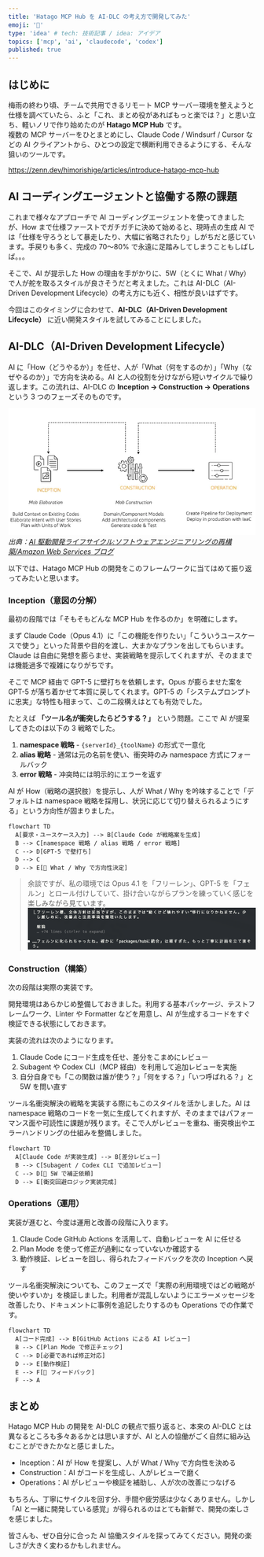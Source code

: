 ```yaml
---
title: 'Hatago MCP Hub を AI-DLC の考え方で開発してみた'
emoji: '🏮'
type: 'idea' # tech: 技術記事 / idea: アイデア
topics: ['mcp', 'ai', 'claudecode', 'codex']
published: true
---
```


## はじめに

梅雨の終わり頃、チームで共用できるリモート MCP サーバー環境を整えようと仕様を調べていたら、ふと「これ、まとめ役があればもっと楽では？」と思い立ち、軽いノリで作り始めたのが **Hatago MCP Hub** です。  
複数の MCP サーバーをひとまとめにし、Claude Code / Windsurf / Cursor などの AI クライアントから、ひとつの設定で横断利用できるようにする、そんな狙いのツールです。

https://zenn.dev/himorishige/articles/introduce-hatago-mcp-hub

## AI コーディングエージェントと協働する際の課題

これまで様々なアプローチで AI コーディングエージェントを使ってきましたが、How まで仕様ファーストでガチガチに決めて始めると、現時点の生成 AI では「仕様を守ろうとして暴走したり、大幅に省略されたり」しがちだと感じています。手戻りも多く、完成の 70〜80% で永遠に足踏みしてしまうこともしばしば。。。

そこで、AI が提示した How の理由を手がかりに、5W（とくに What / Why）で人が舵を取るスタイルが良さそうだと考えました。これは AI-DLC（AI-Driven Development Lifecycle）の考え方にも近く、相性が良いはずです。

今回はこのタイミングに合わせて、**AI-DLC（AI-Driven Development Lifecycle）** に近い開発スタイルを試してみることにしました。

## AI-DLC（AI-Driven Development Lifecycle）

AI に「How（どうやるか）」を任せ、人が「What（何をするのか）」「Why（なぜやるのか）」で方向を決める。AI と人の役割を分けながら短いサイクルで繰り返します。この流れは、AI-DLC の **Inception → Construction → Operations** という 3 つのフェーズそのものです。

![AI-DLC](/images/hatago-with-ai-dlc/aidlc-image03.png)
_出典：[AI 駆動開発ライフサイクル:ソフトウェアエンジニアリングの再構築/Amazon Web Services ブログ](https://aws.amazon.com/jp/blogs/news/ai-driven-development-life-cycle/)_

以下では、Hatago MCP Hub の開発をこのフレームワークに当てはめて振り返ってみたいと思います。

### Inception（意図の分解）

最初の段階では「そもそもどんな MCP Hub を作るのか」を明確にします。

まず Claude Code（Opus 4.1）に「この機能を作りたい」「こういうユースケースで使う」といった背景や目的を渡し、大まかなプランを出してもらいます。Claude は自由に発想を膨らませ、実装戦略を提示してくれますが、そのままでは機能過多で複雑になりがちです。

そこで MCP 経由で GPT-5 に壁打ちを依頼します。Opus が膨らませた案を GPT-5 が落ち着かせて本質に戻してくれます。GPT-5 の「システムプロンプトに忠実」な特性も相まって、この二段構えはとても有効でした。

たとえば **「ツール名が衝突したらどうする？」** という問題。ここで AI が提案してきたのは以下の 3 戦略でした。

1. **namespace 戦略** - `{serverId}_{toolName}` の形式で一意化
2. **alias 戦略** - 通常は元の名前を使い、衝突時のみ namespace 方式にフォールバック
3. **error 戦略** - 冲突時には明示的にエラーを返す

AI が How（戦略の選択肢）を提示し、人が What / Why を吟味することで「デフォルトは namespace 戦略を採用し、状況に応じて切り替えられるようにする」という方向性が固まりました。

```mermaid
flowchart TD
  A[要求・ユースケース入力] --> B[Claude Code が戦略案を生成]
  B --> C[namespace 戦略 / alias 戦略 / error 戦略]
  C --> D[GPT-5 で壁打ち]
  D --> C
  D --> E[🙆 What / Why で方向性決定]
```

> 余談ですが、私の環境では Opus 4.1 を「フリーレン」、GPT-5 を「フェルン」とロール付けしていて、掛け合いながらプランを練っていく感じを楽しみながら見ています。
> ![Opus 4.1 と GPT-5 のやり取り](/images/hatago-with-ai-dlc/freren.png)

### Construction（構築）

次の段階は実際の実装です。

開発環境はあらかじめ整備しておきました。利用する基本パッケージ、テストフレームワーク、Linter や Formatter などを用意し、AI が生成するコードをすぐ検証できる状態にしておきます。

実装の流れは次のようになります。

1. Claude Code にコード生成を任せ、差分をこまめにレビュー
2. Subagent や Codex CLI（MCP 経由）を利用して追加レビューを実施
3. 自分自身でも「この関数は誰が使う？」「何をする？」「いつ呼ばれる？」と 5W を問い直す

ツール名衝突解決の戦略を実装する際にもこのスタイルを活かしました。AI は namespace 戦略のコードを一気に生成してくれますが、そのままではパフォーマンス面や可読性に課題が残ります。そこで人がレビューを重ね、衝突検出やエラーハンドリングの仕組みを整備しました。

```mermaid
flowchart TD
  A[Claude Code が実装生成] --> B[差分レビュー]
  B --> C[Subagent / Codex CLI で追加レビュー]
  C --> D[🙆 5W で補正依頼]
  D --> E[衝突回避ロジック実装完成]
```

### Operations（運用）

実装が進むと、今度は運用と改善の段階に入ります。

1. Claude Code GitHub Actions を活用して、自動レビューを AI に任せる
2. Plan Mode を使って修正が過剰になっていないか確認する
3. 動作検証、レビューを回し、得られたフィードバックを次の Inception へ戻す

ツール名衝突解決についても、このフェーズで「実際の利用環境ではどの戦略が使いやすいか」を検証しました。利用者が混乱しないようにエラーメッセージを改善したり、ドキュメントに事例を追記したりするのも Operations での作業です。

```mermaid
flowchart TD
  A[コード完成] --> B[GitHub Actions による AI レビュー]
  B --> C[Plan Mode で修正チェック]
  C --> D[必要であれば修正対応]
  D --> E[動作検証]
  E --> F[🙆 フィードバック]
  F --> A
```

## まとめ

Hatago MCP Hub の開発を AI-DLC の観点で振り返ると、本来の AI-DLC とは異なるところも多々あるかとは思いますが、AI と人の協働がごく自然に組み込むことができたかなと感じました。

- Inception：AI が How を提案し、人が What / Why で方向性を決める
- Construction：AI がコードを生成し、人がレビューで磨く
- Operations：AI がレビューや検証を補助し、人が次の改善につなげる

もちろん、丁寧にサイクルを回す分、手間や疲労感は少なくありません。しかし「AI と一緒に開発している感覚」が得られるのはとても新鮮で、開発の楽しさを感じました。

皆さんも、ぜひ自分に合った AI 協働スタイルを探ってみてください。開発の楽しさが大きく変わるかもしれません。
